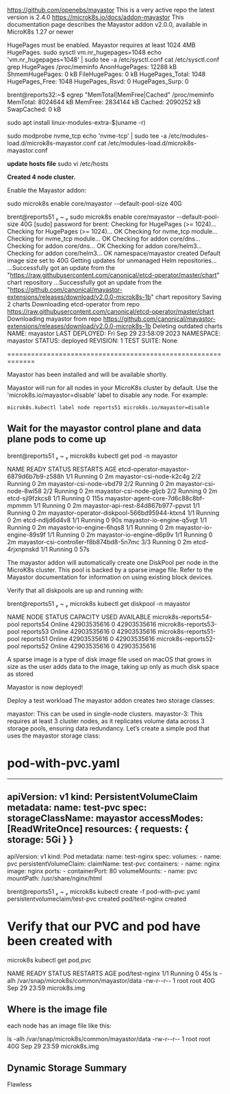 
<https://github.com/openebs/mayastor>
This is a very active repo the latest version is 2.4.0
<https://microk8s.io/docs/addon-mayastor>
This documentation page describes the Mayastor addon v2.0.0, available in MicroK8s 1.27 or newer

HugePages must be enabled. Mayastor requires at least 1024 4MB HugePages.
sudo sysctl vm.nr_hugepages=1048
echo 'vm.nr_hugepages=1048' | sudo tee -a /etc/sysctl.conf
cat /etc/sysctl.conf
grep HugePages /proc/meminfo
AnonHugePages:     12288 kB
ShmemHugePages:        0 kB
FileHugePages:         0 kB
HugePages_Total:    1048
HugePages_Free:     1048
HugePages_Rsvd:        0
HugePages_Surp:        0

brent@reports32:~$ egrep "MemTotal|MemFree|Cached" /proc/meminfo
MemTotal:        8024644 kB
MemFree:         2834144 kB
Cached:          2090252 kB
SwapCached:            0 kB

sudo apt install linux-modules-extra-$(uname -r)

sudo modprobe nvme_tcp
echo 'nvme-tcp' | sudo tee -a /etc/modules-load.d/microk8s-mayastor.conf
cat /etc/modules-load.d/microk8s-mayastor.conf

**update hosts file**
sudo vi /etc/hosts

**Created 4 node cluster.**  

Enable the Mayastor addon:

sudo microk8s enable core/mayastor --default-pool-size 40G

 brent@reports51  ~  sudo microk8s enable core/mayastor --default-pool-size 40G
[sudo] password for brent:
Checking for HugePages (>= 1024)...
Checking for HugePages (>= 1024)... OK
Checking for nvme_tcp module...
Checking for nvme_tcp module... OK
Checking for addon core/dns...
Checking for addon core/dns... OK
Checking for addon core/helm3...
Checking for addon core/helm3... OK
namespace/mayastor created
Default image size set to 40G
Getting updates for unmanaged Helm repositories...
...Successfully got an update from the "<https://raw.githubusercontent.com/canonical/etcd-operator/master/chart>" chart repository
...Successfully got an update from the "<https://github.com/canonical/mayastor-extensions/releases/download/v2.0.0-microk8s-1b>" chart repository
Saving 2 charts
Downloading etcd-operator from repo <https://raw.githubusercontent.com/canonical/etcd-operator/master/chart>
Downloading mayastor from repo <https://github.com/canonical/mayastor-extensions/releases/download/v2.0.0-microk8s-1b>
Deleting outdated charts
NAME: mayastor
LAST DEPLOYED: Fri Sep 29 23:58:09 2023
NAMESPACE: mayastor
STATUS: deployed
REVISION: 1
TEST SUITE: None

=============================================================

Mayastor has been installed and will be available shortly.

Mayastor will run for all nodes in your MicroK8s cluster by default. Use the
'microk8s.io/mayastor=disable' label to disable any node. For example:

    microk8s.kubectl label node reports51 microk8s.io/mayastor=disable

## Wait for the mayastor control plane and data plane pods to come up

 brent@reports51  ~  microk8s kubectl get pod -n mayastor

NAME                                          READY   STATUS    RESTARTS   AGE
etcd-operator-mayastor-6879d6b7b9-z588h       1/1     Running   0          2m
mayastor-csi-node-k2c4g                       2/2     Running   0          2m
mayastor-csi-node-vbd79                       2/2     Running   0          2m
mayastor-csi-node-8wl58                       2/2     Running   0          2m
mayastor-csi-node-gljcb                       2/2     Running   0          2m
etcd-sjl9fzkcs8                               1/1     Running   0          115s
mayastor-agent-core-7d6c88c8bf-mpmmm          1/1     Running   0          2m
mayastor-api-rest-84d867b977-ppvst            1/1     Running   0          2m
mayastor-operator-diskpool-566bd95944-ktxn4   1/1     Running   0          2m
etcd-ndljd6d4v8                               1/1     Running   0          90s
mayastor-io-engine-q5vgt                      1/1     Running   0          2m
mayastor-io-engine-6hqs8                      1/1     Running   0          2m
mayastor-io-engine-89s9f                      1/1     Running   0          2m
mayastor-io-engine-d6p9v                      1/1     Running   0          2m
mayastor-csi-controller-f8b874bd8-5n7mc       3/3     Running   0          2m
etcd-4rjxnpnskd                               1/1     Running   0          57s

The mayastor addon will automatically create one DiskPool per node in the MicroK8s cluster. This pool is backed by a sparse image file. Refer to the Mayastor documentation for information on using existing block devices.

Verify that all diskpools are up and running with:

 brent@reports51  ~  microk8s kubectl get diskpool -n mayastor

NAME                      NODE        STATUS   CAPACITY      USED   AVAILABLE
microk8s-reports54-pool   reports54   Online   42903535616   0      42903535616
microk8s-reports53-pool   reports53   Online   42903535616   0      42903535616
microk8s-reports51-pool   reports51   Online   42903535616   0      42903535616
microk8s-reports52-pool   reports52   Online   42903535616   0      42903535616

A sparse image is a type of disk image file used on macOS that grows in size as the user adds data to the image, taking up only as much disk space as stored

Mayastor is now deployed!

Deploy a test workload
The mayastor addon creates two storage classes:

mayastor: This can be used in single-node clusters.
mayastor-3: This requires at least 3 cluster nodes, as it replicates volume data across 3 storage pools, ensuring data redundancy.
Let’s create a simple pod that uses the mayastor storage class:

# pod-with-pvc.yaml

---

apiVersion: v1
kind: PersistentVolumeClaim
metadata:
  name: test-pvc
spec:
  storageClassName: mayastor
  accessModes: [ReadWriteOnce]
  resources: { requests: { storage: 5Gi } }
---

apiVersion: v1
kind: Pod
metadata:
  name: test-nginx
spec:
  volumes:
    - name: pvc
      persistentVolumeClaim:
        claimName: test-pvc
  containers:
    - name: nginx
      image: nginx
      ports:
        - containerPort: 80
      volumeMounts:
        - name: pvc
          mountPath: /usr/share/nginx/html

brent@reports51  ~  microk8s kubectl create -f pod-with-pvc.yaml
persistentvolumeclaim/test-pvc created
pod/test-nginx created

# Verify that our PVC and pod have been created with

microk8s kubectl get pod,pvc

NAME             READY   STATUS    RESTARTS   AGE
pod/test-nginx   1/1     Running   0          45s
  ls -alh /var/snap/microk8s/common/mayastor/data
  -rw-r--r-- 1 root root  40G Sep 29 23:59 microk8s.img

## Where is the image file

each node has an image file like this:

ls -alh /var/snap/microk8s/common/mayastor/data
-rw-r--r-- 1 root root  40G Sep 29 23:59 microk8s.img

## Dynamic Storage Summary

Flawless
